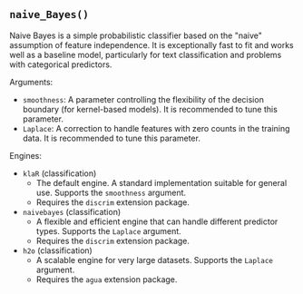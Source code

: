 ## `naive_Bayes()`

Naive Bayes is a simple probabilistic classifier based on the "naive" assumption of feature independence. It is exceptionally fast to fit and works well as a baseline model, particularly for text classification and problems with categorical predictors.

Arguments:
* `smoothness`: A parameter controlling the flexibility of the decision boundary (for kernel-based models). It is recommended to tune this parameter.
* `Laplace`: A correction to handle features with zero counts in the training data. It is recommended to tune this parameter.

Engines:
* `klaR` (classification)
    - The default engine. A standard implementation suitable for general use. Supports the `smoothness` argument.
    - Requires the `discrim` extension package.
* `naivebayes` (classification)
    - A flexible and efficient engine that can handle different predictor types. Supports the `Laplace` argument.
    - Requires the `discrim` extension package.
* `h2o` (classification)
    - A scalable engine for very large datasets. Supports the `Laplace` argument.
    - Requires the `agua` extension package.

